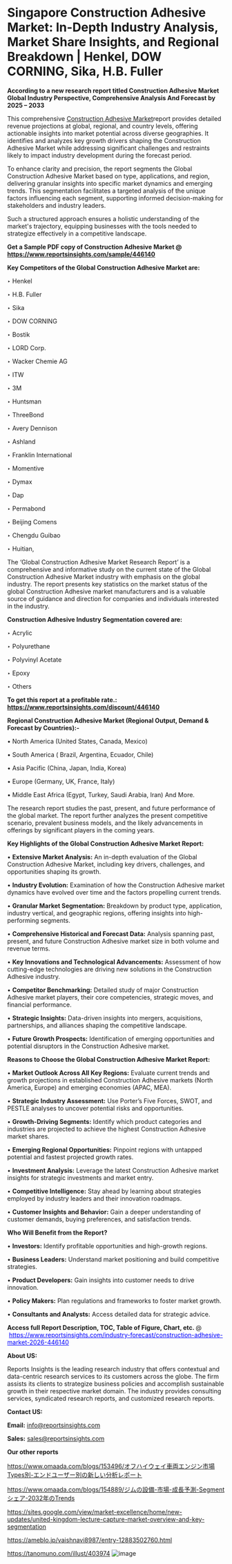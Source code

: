 # Singapore Construction Adhesive Market: In-Depth Industry Analysis, Market Share Insights, and Regional Breakdown | Henkel, DOW CORNING, Sika, H.B. Fuller

<strong>According to a new research report titled Construction Adhesive Market Global Industry Perspective, Comprehensive Analysis And Forecast by 2025 – 2033</strong>

This comprehensive <a href=https://www.reportsinsights.com/sample/446140>Construction Adhesive Market</a>report provides detailed revenue projections at global, regional, and country levels, offering actionable insights into market potential across diverse geographies. It identifies and analyzes key growth drivers shaping the Construction Adhesive Market while addressing significant challenges and restraints likely to impact industry development during the forecast period.

To enhance clarity and precision, the report segments the Global Construction Adhesive Market based on type, applications, and region, delivering granular insights into specific market dynamics and emerging trends. This segmentation facilitates a targeted analysis of the unique factors influencing each segment, supporting informed decision-making for stakeholders and industry leaders.

Such a structured approach ensures a holistic understanding of the market's trajectory, equipping businesses with the tools needed to strategize effectively in a competitive landscape.

<strong>Get a Sample PDF copy of Construction Adhesive Market </strong><strong>@<a href=https://www.reportsinsights.com/sample/446140 style=color:#0000ff;> https://www.reportsinsights.com/sample/446140</a></strong></font>

<strong>Key Competitors of the Global Construction Adhesive Market are:</strong>

‣ Henkel

‣ H.B. Fuller

‣ Sika

‣ DOW CORNING

‣ Bostik

‣ LORD Corp.

‣ Wacker Chemie AG

‣ ITW

‣ 3M

‣ Huntsman

‣ ThreeBond

‣ Avery Dennison

‣ Ashland

‣ Franklin International

‣ Momentive

‣ Dymax

‣ Dap

‣ Permabond

‣ Beijing Comens

‣ Chengdu Guibao

‣ Huitian,

The ‘Global Construction Adhesive Market Research Report’ is a comprehensive and informative study on the current state of the Global Construction Adhesive Market industry with emphasis on the global industry. The report presents key statistics on the market status of the global Construction Adhesive market manufacturers and is a valuable source of guidance and direction for companies and individuals interested in the industry.

<strong>Construction Adhesive Industry Segmentation covered are:</strong>

‣ Acrylic

‣ Polyurethane

‣ Polyvinyl Acetate

‣ Epoxy

‣ Others

<strong>To get this report at a profitable rate.: <a href=https://www.reportsinsights.com/discount/446140 style=color:#0000ff;>https://www.reportsinsights.com/discount/446140</a></strong></font>

<strong>Regional Construction Adhesive Market (Regional Output, Demand &amp; Forecast by Countries):-</strong>

• North America (United States, Canada, Mexico)

• South America ( Brazil, Argentina, Ecuador, Chile)

• Asia Pacific (China, Japan, India, Korea)

• Europe (Germany, UK, France, Italy)

• Middle East Africa (Egypt, Turkey, Saudi Arabia, Iran) And More.

The research report studies the past, present, and future performance of the global market. The report further analyzes the present competitive scenario, prevalent business models, and the likely advancements in offerings by significant players in the coming years.

<strong>Key Highlights of the Global Construction Adhesive Market Report:</strong>

• <strong>Extensive Market Analysis:</strong> An in-depth evaluation of the Global Construction Adhesive Market, including key drivers, challenges, and opportunities shaping its growth.

• <strong>Industry Evolution:</strong> Examination of how the Construction Adhesive market dynamics have evolved over time and the factors propelling current trends.

• <strong>Granular Market Segmentation:</strong> Breakdown by product type, application, industry vertical, and geographic regions, offering insights into high-performing segments.

• <strong>Comprehensive Historical and Forecast Data:</strong> Analysis spanning past, present, and future Construction Adhesive market size in both volume and revenue terms.

• <strong>Key Innovations and Technological Advancements:</strong> Assessment of how cutting-edge technologies are driving new solutions in the Construction Adhesive industry.

• <strong>Competitor Benchmarking:</strong> Detailed study of major Construction Adhesive market players, their core competencies, strategic moves, and financial performance.

• <strong>Strategic Insights:</strong> Data-driven insights into mergers, acquisitions, partnerships, and alliances shaping the competitive landscape.

• <strong>Future Growth Prospects:</strong> Identification of emerging opportunities and potential disruptors in the Construction Adhesive market.

<strong>Reasons to Choose the Global Construction Adhesive Market Report:</strong>

• <strong>Market Outlook Across All Key Regions:</strong> Evaluate current trends and growth projections in established Construction Adhesive markets (North America, Europe) and emerging economies (APAC, MEA).

• <strong>Strategic Industry Assessment:</strong> Use Porter’s Five Forces, SWOT, and PESTLE analyses to uncover potential risks and opportunities.

• <strong>Growth-Driving Segments:</strong> Identify which product categories and industries are projected to achieve the highest Construction Adhesive market shares.

• <strong>Emerging Regional Opportunities:</strong> Pinpoint regions with untapped potential and fastest projected growth rates.

• <strong>Investment Analysis:</strong> Leverage the latest Construction Adhesive market insights for strategic investments and market entry.

• <strong>Competitive Intelligence:</strong> Stay ahead by learning about strategies employed by industry leaders and their innovation roadmaps.

• <strong>Customer Insights and Behavior:</strong> Gain a deeper understanding of customer demands, buying preferences, and satisfaction trends.

<strong>Who Will Benefit from the Report?</strong>

• <strong>Investors:</strong> Identify profitable opportunities and high-growth regions.

• <strong>Business Leaders:</strong> Understand market positioning and build competitive strategies.

• <strong>Product Developers:</strong> Gain insights into customer needs to drive innovation.

• <strong>Policy Makers:</strong> Plan regulations and frameworks to foster market growth.

• <strong>Consultants and Analysts:</strong> Access detailed data for strategic advice.
</ul>
<strong>Access full Report Description, TOC, Table of Figure, Chart, etc. </strong>@  <a href=https://www.reportsinsights.com/industry-forecast/construction-adhesive-market-2026-446140 style=color:#0000ff;>https://www.reportsinsights.com/industry-forecast/construction-adhesive-market-2026-446140</a></font>

<strong><strong>About US</strong>:</strong>

Reports Insights is the leading research industry that offers contextual and data-centric research services to its customers across the globe. The firm assists its clients to strategize business policies and accomplish sustainable growth in their respective market domain. The industry provides consulting services, syndicated research reports, and customized research reports.

<strong>Contact US:</strong>

<p class=""""><b>Email:</b> <a href=mailto:info@reportsinsights.com>info@reportsinsights.com</a></p>
<p class=""""><b>Sales:</b> <a href=mailto:sales@reportsinsights.com>sales@reportsinsights.com</a></p>

<strong>Our other reports</strong>

<a href=https://www.omaada.com/blogs/153496/オフハイウェイ車両エンジン市場Types別-エンドユーザー別の新しい分析レポート>https://www.omaada.com/blogs/153496/オフハイウェイ車両エンジン市場Types別-エンドユーザー別の新しい分析レポート</a>

<a href=https://www.omaada.com/blogs/154889/ジムの設備-市場-成長予測-Segmentシェア-2032年のTrends>https://www.omaada.com/blogs/154889/ジムの設備-市場-成長予測-Segmentシェア-2032年のTrends</a>

<a href=https://sites.google.com/view/market-excellence/home/new-updates/united-kingdom-lecture-capture-market-overview-and-key-segmentation>https://sites.google.com/view/market-excellence/home/new-updates/united-kingdom-lecture-capture-market-overview-and-key-segmentation</a>

<a href=https://ameblo.jp/vaishnavi8987/entry-12883502760.html>https://ameblo.jp/vaishnavi8987/entry-12883502760.html</a>

<a href=https://tanomuno.com/illust/403974>https://tanomuno.com/illust/403974</a>
![image](https://github.com/user-attachments/assets/86b2cec8-7614-4cc3-be98-600d57beeffe)
